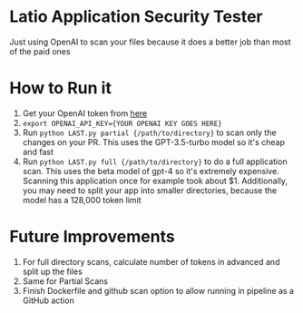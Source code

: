 # Latio Application Security Tester
Just using OpenAI to scan your files because it does a better job than most of the paid ones

# How to Run it

1. Get your OpenAI token from [here](https://platform.openai.com/api-keys)
2. `export OPENAI_API_KEY={YOUR OPENAI KEY GOES HERE}`
3. Run `python LAST.py partial {/path/to/directory}` to scan only the changes on your PR. This uses the GPT-3.5-turbo model so it's cheap and fast
4. Run `python LAST.py full {/path/to/directory}` to do a full application scan. This uses the beta model of gpt-4 so it's extremely expensive. Scanning this application once for example took about $1. Additionally, you may need to split your app into smaller directories, because the model has a 128,000 token limit 

# Future Improvements
1. For full directory scans, calculate number of tokens in advanced and split up the files
2. Same for Partial Scans
3. Finish Dockerfile and github scan option to allow running in pipeline as a GitHub action
